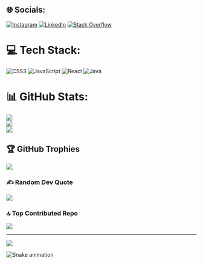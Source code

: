 
## 🌐 Socials:
[![Instagram](https://img.shields.io/badge/Instagram-%23E4405F.svg?logo=Instagram&logoColor=white)](https://instagram.com/giustellar) [![LinkedIn](https://img.shields.io/badge/LinkedIn-%230077B5.svg?logo=linkedin&logoColor=white)](https://linkedin.com/in/giulldev) [![Stack Overflow](https://img.shields.io/badge/-Stackoverflow-FE7A16?logo=stack-overflow&logoColor=white)](https://stackoverflow.com/users/24981965) 

# 💻 Tech Stack:
![CSS3](https://img.shields.io/badge/css3-%231572B6.svg?style=for-the-badge&logo=css3&logoColor=white) ![JavaScript](https://img.shields.io/badge/javascript-%23323330.svg?style=for-the-badge&logo=javascript&logoColor=%23F7DF1E) ![React](https://img.shields.io/badge/react-%2320232a.svg?style=for-the-badge&logo=react&logoColor=%2361DAFB) ![Java](https://img.shields.io/badge/java-%23ED8B00.svg?style=for-the-badge&logo=openjdk&logoColor=white)
# 📊 GitHub Stats:
![](https://github-readme-stats.vercel.app/api?username=giulldev&theme=midnight-purple&hide_border=false&include_all_commits=false&count_private=false)<br/>
![](https://github-readme-streak-stats.herokuapp.com/?user=giulldev&theme=midnight-purple&hide_border=false)<br/>
![](https://github-readme-stats.vercel.app/api/top-langs/?username=giulldev&theme=midnight-purple&hide_border=false&include_all_commits=false&count_private=false&layout=compact)

## 🏆 GitHub Trophies
![](https://github-profile-trophy.vercel.app/?username=giulldev&theme=radical&no-frame=false&no-bg=false&margin-w=4)

### ✍️ Random Dev Quote
![](https://quotes-github-readme.vercel.app/api?type=horizontal&theme=dark)

### 🔝 Top Contributed Repo
![](https://github-contributor-stats.vercel.app/api?username=giulldev&limit=5&theme=tokyonight&combine_all_yearly_contributions=true)

---
[![](https://visitcount.itsvg.in/api?id=giulldev&icon=9&color=6)](https://visitcount.itsvg.in)

![Snake animation](https://github.com/giulldev/giulldev/blob/output/github-contribution-grid-snake.svg)

<!-- Proudly created with GPRM ( https://gprm.itsvg.in ) -->
